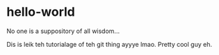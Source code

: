 # hello-world
No one is a suppository of all wisdom...

Dis is leik teh tutorialage of teh git thing ayyye lmao. Pretty cool guy eh.
